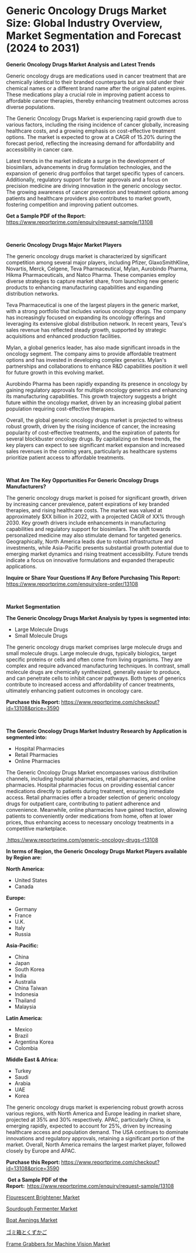 <p><h1>Generic Oncology Drugs Market Size: Global Industry Overview, Market Segmentation and Forecast (2024 to 2031)</h1></p><p><strong>Generic Oncology Drugs Market Analysis and Latest Trends</strong></p>
<p><p>Generic oncology drugs are medications used in cancer treatment that are chemically identical to their branded counterparts but are sold under their chemical names or a different brand name after the original patent expires. These medications play a crucial role in improving patient access to affordable cancer therapies, thereby enhancing treatment outcomes across diverse populations.</p><p>The Generic Oncology Drugs Market is experiencing rapid growth due to various factors, including the rising incidence of cancer globally, increasing healthcare costs, and a growing emphasis on cost-effective treatment options. The market is expected to grow at a CAGR of 15.20% during the forecast period, reflecting the increasing demand for affordability and accessibility in cancer care.</p><p>Latest trends in the market indicate a surge in the development of biosimilars, advancements in drug formulation technologies, and the expansion of generic drug portfolios that target specific types of cancers. Additionally, regulatory support for faster approvals and a focus on precision medicine are driving innovation in the generic oncology sector. The growing awareness of cancer prevention and treatment options among patients and healthcare providers also contributes to market growth, fostering competition and improving patient outcomes.</p></p>
<p><strong>Get a Sample PDF of the Report:&nbsp;</strong> <a href="https://www.reportprime.com/enquiry/request-sample/13108">https://www.reportprime.com/enquiry/request-sample/13108</a></p>
<p>&nbsp;</p>
<p><strong>Generic Oncology Drugs Major Market Players</strong></p>
<p><p>The generic oncology drugs market is characterized by significant competition among several major players, including Pfizer, GlaxoSmithKline, Novartis, Merck, Celgene, Teva Pharmaceutical, Mylan, Aurobindo Pharma, Hikma Pharmaceuticals, and Natco Pharma. These companies employ diverse strategies to capture market share, from launching new generic products to enhancing manufacturing capabilities and expanding distribution networks.</p><p>Teva Pharmaceutical is one of the largest players in the generic market, with a strong portfolio that includes various oncology drugs. The company has increasingly focused on expanding its oncology offerings and leveraging its extensive global distribution network. In recent years, Teva's sales revenue has reflected steady growth, supported by strategic acquisitions and enhanced production facilities.</p><p>Mylan, a global generics leader, has also made significant inroads in the oncology segment. The company aims to provide affordable treatment options and has invested in developing complex generics. Mylan's partnerships and collaborations to enhance R&D capabilities position it well for future growth in this evolving market.</p><p>Aurobindo Pharma has been rapidly expanding its presence in oncology by gaining regulatory approvals for multiple oncology generics and enhancing its manufacturing capabilities. This growth trajectory suggests a bright future within the oncology market, driven by an increasing global patient population requiring cost-effective therapies.</p><p>Overall, the global generic oncology drugs market is projected to witness robust growth, driven by the rising incidence of cancer, the increasing popularity of cost-effective treatments, and the expiration of patents for several blockbuster oncology drugs. By capitalizing on these trends, the key players can expect to see significant market expansion and increased sales revenues in the coming years, particularly as healthcare systems prioritize patient access to affordable treatments.</p></p>
<p>&nbsp;</p>
<p><strong>What Are The Key Opportunities For Generic Oncology Drugs Manufacturers?</strong></p>
<p><p>The generic oncology drugs market is poised for significant growth, driven by increasing cancer prevalence, patent expirations of key branded therapies, and rising healthcare costs. The market was valued at approximately $XX billion in 2022, with a projected CAGR of XX% through 2030. Key growth drivers include enhancements in manufacturing capabilities and regulatory support for biosimilars. The shift towards personalized medicine may also stimulate demand for targeted generics. Geographically, North America leads due to robust infrastructure and investments, while Asia-Pacific presents substantial growth potential due to emerging market dynamics and rising treatment accessibility. Future trends indicate a focus on innovative formulations and expanded therapeutic applications.</p></p>
<p><strong>Inquire or Share Your Questions If Any Before Purchasing This Report:</strong> <a href="https://www.reportprime.com/enquiry/pre-order/13108">https://www.reportprime.com/enquiry/pre-order/13108</a></p>
<p>&nbsp;</p>
<p><strong>Market Segmentation</strong></p>
<p><strong>The Generic Oncology Drugs Market Analysis by types is segmented into:</strong></p>
<p><ul><li>Large Molecule Drugs</li><li>Small Molecule Drugs</li></ul></p>
<p><p>The generic oncology drugs market comprises large molecule drugs and small molecule drugs. Large molecule drugs, typically biologics, target specific proteins or cells and often come from living organisms. They are complex and require advanced manufacturing techniques. In contrast, small molecule drugs are chemically synthesized, generally easier to produce, and can penetrate cells to inhibit cancer pathways. Both types of generics contribute to increased access and affordability of cancer treatments, ultimately enhancing patient outcomes in oncology care.</p></p>
<p><strong>Purchase this Report:&nbsp;</strong><a href="https://www.reportprime.com/checkout?id=13108&price=3590">https://www.reportprime.com/checkout?id=13108&price=3590</a></p>
<p>&nbsp;</p>
<p><strong>The Generic Oncology Drugs Market Industry Research by Application is segmented into:</strong></p>
<p><ul><li>Hospital Pharmacies</li><li>Retail Pharmacies</li><li>Online Pharmacies</li></ul></p>
<p><p>The Generic Oncology Drugs Market encompasses various distribution channels, including hospital pharmacies, retail pharmacies, and online pharmacies. Hospital pharmacies focus on providing essential cancer medications directly to patients during treatment, ensuring immediate access. Retail pharmacies offer a broader selection of generic oncology drugs for outpatient care, contributing to patient adherence and convenience. Meanwhile, online pharmacies have gained traction, allowing patients to conveniently order medications from home, often at lower prices, thus enhancing access to necessary oncology treatments in a competitive marketplace.</p></p>
<p><a href="https://www.reportprime.com/generic-oncology-drugs-r13108">&nbsp;https://www.reportprime.com/generic-oncology-drugs-r13108</a></p>
<p><strong>In terms of Region, the Generic Oncology Drugs Market Players available by Region are:</strong></p>
<p>
    <p> <strong> North America: </strong>
        <ul>
            <li>United States</li>
            <li>Canada</li>
        </ul>
        </p> 
    <p> <strong> Europe: </strong>
        <ul>
            <li>Germany</li>
            <li>France</li>
            <li>U.K.</li>
            <li>Italy</li>
            <li>Russia</li>
        </ul>
        </p> 
    <p> <strong> Asia-Pacific: </strong>
        <ul>
            <li>China</li>
            <li>Japan</li>
            <li>South Korea</li>
            <li>India</li>
            <li>Australia</li>
            <li>China Taiwan</li>
            <li>Indonesia</li>
            <li>Thailand</li>
            <li>Malaysia</li>
        </ul>
        </p> 
    <p> <strong> Latin America: </strong>
        <ul>
            <li>Mexico</li>
            <li>Brazil</li>
            <li>Argentina Korea</li>
            <li>Colombia</li>
        </ul>
        </p> 
    <p> <strong> Middle East & Africa: </strong>
        <ul>
            <li>Turkey</li>
            <li>Saudi</li>
            <li>Arabia</li>
            <li>UAE</li>
            <li>Korea</li>
        </ul>
    </p>
    </p>
<p><p>The generic oncology drugs market is experiencing robust growth across various regions, with North America and Europe leading in market share, projected at 35% and 30% respectively. APAC, particularly China, is emerging rapidly, expected to account for 25%, driven by increasing healthcare access and population demand. The USA continues to dominate innovations and regulatory approvals, retaining a significant portion of the market. Overall, North America remains the largest market player, followed closely by Europe and APAC.</p></p>
<p><strong>Purchase this Report: </strong><a href="https://www.reportprime.com/checkout?id=13108&price=3590">https://www.reportprime.com/checkout?id=13108&price=3590</a></p>
<p>&nbsp;<strong>Get a Sample PDF of the Report:&nbsp;&nbsp;</strong><a href="https://www.reportprime.com/enquiry/request-sample/13108">https://www.reportprime.com/enquiry/request-sample/13108</a></p>
<p><strong></strong></p>
<p><p><a href="https://www.linkedin.com/pulse/global-flourescent-brightener-industry-research-report-r2nze?trackingId=G7a1cwJwTaiWqJTpkgzmIQ%3D%3D">Flourescent Brightener Market</a></p><p><a href="https://issuu.com/reportprime-2/docs/sourdough-fermenter-market-size-203_2be6ebbfd0f7a3">Sourdough Fermenter Market</a></p><p><a href="https://issuu.com/reportprime-2/docs/boat-awnings-market-size-2030.pptx_4744ed45d90c90">Boat Awnings Market</a></p><p><a href="https://medium.com/@cassianlinzjx/trash-cans-wastebaskets-market-%E3%81%AE%E3%82%B0%E3%83%AD%E3%83%BC%E3%83%90%E3%83%AB%E5%B8%82%E5%A0%B4%E6%A6%82%E8%A6%81%E3%81%AF-%E4%B8%96%E7%95%8C%E3%81%8A%E3%82%88%E3%81%B3%E4%B8%BB%E8%A6%81%E5%B8%82%E5%A0%B4%E3%81%AB%E3%81%8A%E3%81%91%E3%82%8B%E6%A5%AD%E7%95%8C%E3%81%AB%E5%BD%B1%E9%9F%BF%E3%82%92%E4%B8%8E%E3%81%88%E3%82%8B%E4%B8%BB%E8%A6%81%E3%81%AA%E3%83%88%E3%83%AC%E3%83%B3%E3%83%89%E3%81%AB%E3%81%A4%E3%81%84%E3%81%A6-%E7%8B%AC%E8%87%AA%E3%81%AE%E8%A6%96%E7%82%B9%E3%82%92%E6%8F%90%E4%BE%9B%E3%81%97%E3%81%BE%E3%81%99-01cec7bbfa97">ゴミ箱とくずかご</a></p><p><a href="https://medium.com/@nettieboyle39/pioneering-growth-analyzing-global-frame-grabbers-for-machine-vision-market-dynamics-2024-2031-c62f75e2bed7">Frame Grabbers for Machine Vision Market</a></p></p>
